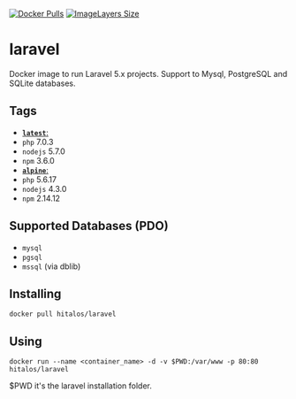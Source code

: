 [![Docker Pulls](https://img.shields.io/docker/pulls/hitalos/laravel.svg)](https://hub.docker.com/r/hitalos/laravel/) [![ImageLayers Size](https://img.shields.io/imagelayers/image-size/hitalos/laravel/latest.svg)]()

# laravel
Docker image to run Laravel 5.x projects. Support to Mysql, PostgreSQL and SQLite databases.

## Tags
* [**`latest`**:](https://github.com/hitalos/laravel/blob/master/Dockerfile)  
 * `php` 7.0.3
 * `nodejs` 5.7.0
 * `npm` 3.6.0
* [**`alpine`**:](https://github.com/hitalos/laravel/blob/alpine/Dockerfile)    
 * `php` 5.6.17
 * `nodejs` 4.3.0
 * `npm` 2.14.12

## Supported Databases (**PDO**)
* `mysql`
* `pgsql`
* `mssql` (via dblib)

## Installing
    docker pull hitalos/laravel

## Using

    docker run --name <container_name> -d -v $PWD:/var/www -p 80:80 hitalos/laravel

$PWD it's the laravel installation folder.
